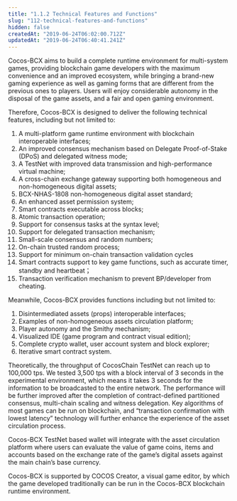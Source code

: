 ```yaml
---
title: "1.1.2 Technical Features and Functions"
slug: "112-technical-features-and-functions"
hidden: false
createdAt: "2019-06-24T06:02:00.712Z"
updatedAt: "2019-06-24T06:40:41.241Z"
---
```

Cocos-BCX aims to build a complete runtime environment for multi-system games, providing blockchain game developers with the maximum convenience and an improved ecosystem, while bringing a brand-new gaming experience as well as gaming forms that are different from the previous ones to players. Users will enjoy considerable autonomy in the disposal of the game assets, and a fair and open gaming environment.

Therefore, Cocos-BCX is designed to deliver the following technical features, including but not limited to:
1.	A multi-platform game runtime environment with blockchain interoperable interfaces;
2.	An improved consensus mechanism based on Delegate Proof-of-Stake (DPoS) and delegated witness mode;
3.	A TestNet with improved data transmission and high-performance virtual machine;
4.	A cross-chain exchange gateway supporting both homogeneous and non-homogeneous digital assets;
5.	BCX-NHAS-1808 non-homogeneous digital asset standard;
6.	An enhanced asset permission system;
7.	Smart contracts executable across blocks;
8.	Atomic transaction operation;
9.	Support for consensus tasks at the syntax level;
10.	Support for delegated transaction mechanism;
11.	Small-scale consensus and random numbers;
12.	On-chain trusted random process;
13.	Support for minimum on-chain transaction validation cycles
14.	Smart contracts support to key game functions, such as accurate timer, standby and heartbeat；
15.	Transaction verification mechanism to prevent BP/developer from cheating.

Meanwhile, Cocos-BCX provides functions including but not limited to:
1.	Disintermediated assets (props) interoperable interfaces;
2.	Examples of non-homogeneous assets circulation platform;
3.	Player autonomy and the Smithy mechanism;
4.	Visualized IDE (game program and contract visual edition);
5.	Complete crypto wallet, user account system and block explorer;
6.	Iterative smart contract system.

Theoretically, the throughput of CocosChain TestNet can reach up to 100,000 tps. We tested 3,500 tps with a block interval of 3 seconds in the experimental environment, which means it takes 3 seconds for the information to be broadcasted to the entire network. The performance will be further improved after the completion of contract-defined partitioned consensus, multi-chain scaling and witness delegation. Key algorithms of most games can be run on blockchain, and “transaction confirmation with lowest latency” technology will further enhance the experience of the asset circulation process.

Cocos-BCX TestNet based wallet will integrate with the asset circulation platform where users can evaluate the value of game coins, items and accounts based on the exchange rate of the game’s digital assets against the main chain’s base currency.

Cocos-BCX is supported by COCOS Creator, a visual game editor, by which the game developed traditionally can be run in the Cocos-BCX blockchain runtime environment.